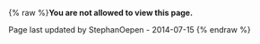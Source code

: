 {% raw %}**You are not allowed to view this page.**

Page last updated by StephanOepen - 2014-07-15
{% endraw %}